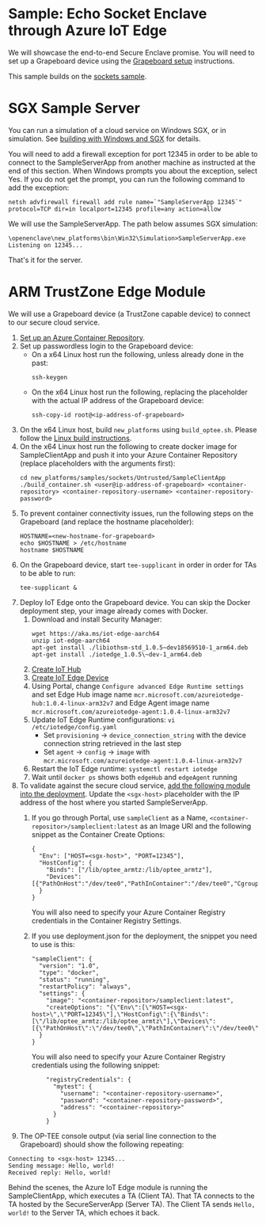 Sample: Echo Socket Enclave through Azure IoT Edge
=============

We will showcase the end-to-end Secure Enclave promise. You will need to set up a Grapeboard device using the [Grapeboard setup](grapeboard.md) instructions.

This sample builds on the [sockets sample](sample_sockets.md).

# SGX Sample Server

You can run a simulation of a cloud service on Windows SGX, or in simulation. See [building with Windows and SGX](win_sgx_dev.md) for details.

You will need to add a firewall exception for port 12345 in order to be able to connect to the SampleServerApp from another machine as instructed at the end of this section. When Windows prompts you about the exception, select Yes. If you do not get the prompt, you can run the following command to add the exception:
   ```
   netsh advfirewall firewall add rule name=`"SampleServerApp 12345`" protocol=TCP dir=in localport=12345 profile=any action=allow
   ```
   We will use the SampleServerApp. The path below assumes SGX simulation:
   ```
   \openenclave\new_platforms\bin\Win32\Simulation>SampleServerApp.exe
   Listening on 12345...
   ```

That's it for the server. 

# ARM TrustZone Edge Module

 We will use a Grapeboard device (a TrustZone capable device) to connect to our secure cloud service.

1. [Set up an Azure Container Repository](https://docs.microsoft.com/en-us/azure/container-registry/container-registry-get-started-portal).
2. Set up passwordless login to the Grapeboard device:
   * On a x64 Linux host run the following, unless already done in the past:
      ```
      ssh-keygen
      ```
   * On the x64 Linux host run the following, replacing the placeholder with the actual IP address of the Grapeboard device:
      ```
      ssh-copy-id root@<ip-address-of-grapeboard>
      ```
3. On the x64 Linux host, build ``new_platforms`` using ``build_optee.sh``. Please follow the [Linux build instructions](linux_arm_dev.md).
4. On the x64 Linux host run the following to create docker image for SampleClientApp and push it into your Azure Container Repository (replace placeholders with the arguments first):
    ```
    cd new_platforms/samples/sockets/Untrusted/SampleClientApp
    ./build_container.sh <user@ip-address-of-grapeboard> <container-repository> <container-repository-username> <container-repository-password>
    ```
5. To prevent container connectivity issues, run the following steps on the Grapeboard (and replace the hostname placeholder):
    ```
    HOSTNAME=<new-hostname-for-grapeboard>
    echo $HOSTNAME > /etc/hostname
    hostname $HOSTNAME
    ```
6. On the Grapeboard device, start ``tee-supplicant`` in order in order for TAs to be able to run:
    ```
    tee-supplicant &
    ```
7. Deploy IoT Edge onto the Grapeboard device. You can skip the Docker deployment step, your image already comes with Docker.
    1. Download and install Security Manager:
        ```
        wget https://aka.ms/iot-edge-aarch64
        unzip iot-edge-aarch64
        apt-get install ./libiothsm-std_1.0.5~dev18569510-1_arm64.deb
        apt-get install ./iotedge_1.0.5\~dev-1_arm64.deb
        ```
    2. [Create IoT Hub](https://docs.microsoft.com/en-us/azure/iot-hub/iot-hub-create-through-portal)
    3. [Create IoT Edge Device](https://docs.microsoft.com/en-us/azure/iot-edge/how-to-register-device-portal)
    4. Using Portal, change ``Configure advanced Edge Runtime settings`` and set Edge Hub image name ``mcr.microsoft.com/azureiotedge-hub:1.0.4-linux-arm32v7`` and Edge Agent image name ``mcr.microsoft.com/azureiotedge-agent:1.0.4-linux-arm32v7``
    5. Update IoT Edge Runtime configurations: ``vi /etc/iotedge/config.yaml``
        * Set ``provisioning`` -> ``device_connection_string`` with the device connection string retrieved in the last step
        * Set ``agent`` -> ``config`` -> ``image`` with ``mcr.microsoft.com/azureiotedge-agent:1.0.4-linux-arm32v7``
    6. Restart the IoT Edge runtime: ``systemctl restart iotedge`` 
    7. Wait until ``docker ps`` shows both ``edgeHub`` and ``edgeAgent`` running
8. To validate against the secure cloud service, [add the following module into the deployment](https://docs.microsoft.com/en-us/azure/iot-edge/how-to-deploy-modules-portal). Update the ``<sgx-host>`` placeholder with the IP address of the host where you started SampleServerApp. 
    1. If you go through Portal, use ``sampleClient`` as a Name, ``<container-repositor>/sampleclient:latest`` as an Image URI and the following snippet as the Container Create Options:
        ```
        {
          "Env": ["HOST=<sgx-host>", "PORT=12345"],
          "HostConfig": {
            "Binds": ["/lib/optee_armtz:/lib/optee_armtz"],
            "Devices":[{"PathOnHost":"/dev/tee0","PathInContainer":"/dev/tee0","CgroupPermissions":"rwm"}]
          }
        }
        ```
        You will also need to specify your Azure Container Registry credentials in the Container Registry Settings.
    
    1. If you use deployment.json for the deployment, the snippet you need to use is this:
        ```
        "sampleClient": {
          "version": "1.0",
          "type": "docker",
          "status": "running",
          "restartPolicy": "always",
          "settings": {
            "image": "<container-repositor>/sampleclient:latest",
            "createOptions": "{\"Env\":[\"HOST=<sgx-host>\",\"PORT=12345\"],\"HostConfig\":{\"Binds\":[\"/lib/optee_armtz:/lib/optee_armtz\"],\"Devices\":[{\"PathOnHost\":\"/dev/tee0\",\"PathInContainer\":\"/dev/tee0\",\"CgroupPermissions\":\"rwm\"}]}}"
          }
        }
        ```
        You will also need to specify your Azure Container Registry credentials using the following snippet:
        ```
            "registryCredentials": {
              "mytest": {
                "username": "<container-repository-username>",
                "password": "<container-repository-password>",
                "address": "<container-repository>"
              }
            }

        ```
9. The OP-TEE console output (via serial line connection to the Grapeboard) should show the following repeating:

```
Connecting to <sgx-host> 12345...
Sending message: Hello, world!
Received reply: Hello, world!
```

Behind the scenes, the Azure IoT Edge module is running the SampleClientApp, which executes a TA (Client TA).
That TA connects to the TA hosted by the SecureServerApp (Server TA).
The Client TA sends ``Hello, world!`` to the Server TA, which echoes it back. 
